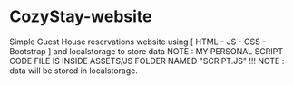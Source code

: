# CozyStay-website
Simple Guest House reservations website using [ HTML - JS - CSS - Bootstrap ] and localstorage to store data
NOTE : MY PERSONAL SCRIPT CODE FILE IS INSIDE ASSETS/JS FOLDER NAMED "SCRIPT.JS" !!!
NOTE : data will be stored in localstorage.
